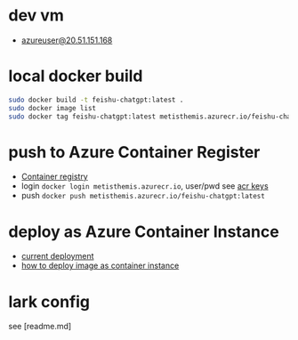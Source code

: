 # dev vm
- [azureuser@20.51.151.168](https://portal.azure.com/#@guanxiyimetisthemis.onmicrosoft.com/resource/subscriptions/42c96549-22b8-4922-8538-ad92f11d2291/resourceGroups/rg-dev-01/providers/Microsoft.Compute/virtualMachines/jianfengzhu-dev-vm/overview)

# local docker build
```sh
sudo docker build -t feishu-chatgpt:latest .
sudo docker image list
sudo docker tag feishu-chatgpt:latest metisthemis.azurecr.io/feishu-chatgpt:latest
```
# push to Azure Container Register
- [Container registry](https://portal.azure.com/#@guanxiyimetisthemis.onmicrosoft.com/resource/subscriptions/42c96549-22b8-4922-8538-ad92f11d2291/resourceGroups/rg-dev-01/providers/Microsoft.ContainerRegistry/registries/metisthemis/overview)
- login `docker login metisthemis.azurecr.io`, user/pwd see [acr keys](https://portal.azure.com/#@guanxiyimetisthemis.onmicrosoft.com/resource/subscriptions/42c96549-22b8-4922-8538-ad92f11d2291/resourceGroups/rg-dev-01/providers/Microsoft.ContainerRegistry/registries/metisthemis/accessKey)
- push `docker push metisthemis.azurecr.io/feishu-chatgpt:latest`

# deploy as Azure Container Instance
- [current deployment](https://portal.azure.com/#@guanxiyimetisthemis.onmicrosoft.com/resource/subscriptions/42c96549-22b8-4922-8538-ad92f11d2291/resourceGroups/rg-dev-01/providers/Microsoft.ContainerInstance/containerGroups/feishu-chatgpt/overview)
- [how to deploy image as container instance](https://learn.microsoft.com/en-us/azure/container-instances/container-instances-quickstart-portal)

# lark config
see [readme.md]